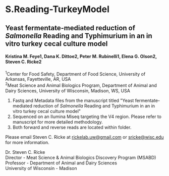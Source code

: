 # S.Reading-TurkeyModel
## Yeast fermentate-mediated reduction of *Salmonella* Reading and Typhimurium in an in vitro turkey cecal culture model

#### Kristina M. Feye1, Dana K. Dittoe2, Peter M. Rubinelli1, Elena G. Olson2, Steven C. Ricke2 <br/>  
<sup>1</sup>Center for Food Safety, Department of Food Science, University of Arkansas, Fayetteville, AR, USA <br/>
<sup>2</sup>Meat Science and Animal Biologics Program, Department of Animal and Dairy Sciences, University of Wisconsin, Madison, WS, USA <br/>


1. Fastq and Metadata files from the manuscript titled "Yeast fermentate-mediated reduction of *Salmonella* Reading and Typhimurium in an in vitro turkey cecal culture model" <br/>
2. Sequenced on an Ilumina Miseq targeting the V4 region. Please refer to manuscript for more detailed methodology. <br/>
3. Both forward and reverse reads are located within folder. <br/>

Please email Steven C. Ricke at rickelab.uw@gmail.com or sricke@wisc.edu for more information.

Dr. Steven C. Ricke <br/>
Director - Meat Science & Animal Biologics Discovery Program (MSABD) <br/>
Professor - Department of Animal and Dairy Sciences <br/>
University of Wisconsin - Madison <br/>


